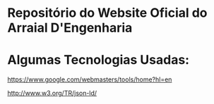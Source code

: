 Repositório do Website Oficial do Arraial D'Engenharia
===================


Algumas Tecnologias Usadas:
===================

https://www.google.com/webmasters/tools/home?hl=en

http://www.w3.org/TR/json-ld/